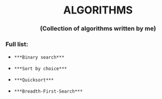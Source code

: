 <h1 align="center">ALGORITHMS</h1>

<h3 align="center">(Collection of algorithms written by me)</h3>

### Full list:

<ul>


<li> 






    ***Binary search*** 
    
    
    
    
    
    
    
    
    
</li> 


<li> 






    ***Sort by choice*** 
    
    
    
    
    
    
    
    
    
</li> 



<li> 






    ***Quicksort*** 
    
    
    
    
    
    
    
    
    
</li> 



<li> 






    ***Breadth-First-Search*** 
    
    
    
    
    
    
    
    
    
</li> 

</ul>






